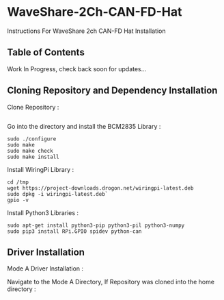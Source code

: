 # WaveShare-2Ch-CAN-FD-Hat
Instructions For WaveShare 2ch CAN-FD Hat Installation

## Table of Contents
Work In Progress, check back soon for updates...


## Cloning Repository and Dependency Installation
Clone Repository :

```git clone https://github.com/mitchdetailed/WaveShare-2Ch-CAN-FD-Hat.git
```

Go into the directory and install the BCM2835 Library : 
```cd ./WaveShare-2Ch-CAN-FD-Hat/bcm2835-1.60/
sudo ./configure
sudo make
sudo make check
sudo make install
```

Install WiringPi Library : 
```sudo apt-get install wiringpi
cd /tmp
wget https://project-downloads.drogon.net/wiringpi-latest.deb
sudo dpkg -i wiringpi-latest.deb`
gpio -v
```

Install Python3 Libraries :
```sudo apt-get update
sudo apt-get install python3-pip python3-pil python3-numpy
sudo pip3 install RPi.GPIO spidev python-can
```

## Driver Installation
Mode A Driver Installation : 

Navigate to the Mode A Directory, If Repository was cloned into the home directory : 



